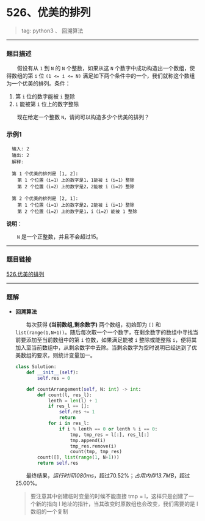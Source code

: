 # 526、优美的排列
> tag: python3 、 回溯算法

***
### 题目描述

&emsp;&emsp;假设有从 `1` 到 `N` 的 `N` 个整数，如果从这 `N` 个数字中成功构造出一个数组，使得数组的第 `i` 位 `(1 <= i <= N)` 满足如下两个条件中的一个，我们就称这个数组为一个优美的排列。条件：

1. 第 `i` 位的数字能被 `i` 整除
2. `i` 能被第 `i` 位上的数字整除

&emsp;&emsp;现在给定一个整数 `N`，请问可以构造多少个优美的排列？

### 示例1

```
  输入: 2
  输出: 2
  解释:

  第 1 个优美的排列是 [1, 2]:
    第 1 个位置（i=1）上的数字是1，1能被 i（i=1）整除
    第 2 个位置（i=2）上的数字是2，2能被 i（i=2）整除

  第 2 个优美的排列是 [2, 1]:
    第 1 个位置（i=1）上的数字是2，2能被 i（i=1）整除
    第 2 个位置（i=2）上的数字是1，i（i=2）能被 1 整除
```

**说明**：

&emsp;&emsp;`N` 是一个正整数，并且不会超过15。

***
### 题目链接
[526.优美的排列](https://leetcode-cn.com/problems/beautiful-arrangement/)

***
### 题解

* **回溯算法**

  &emsp;&emsp;每次获得 **(当前数组,剩余数字)** 两个数组，初始即为 `[]` 和 `list(range(1,N+1))`。随后每次取一个一个数字，在剩余数字的数组中寻找当前要添加至当前数组中的第 `i` 位数，如果满足能被 `i` 整除或能整除 `i`，便将其加入至当前数组中，从剩余数字中去除。当剩余数字为空时说明已经达到了优美数组的要求，则统计变量加一。

  ```python
  class Solution:
      def __init__(self):
          self.res = 0

      def countArrangement(self, N: int) -> int:
          def count(l, res_l):
              lenth = len(l) + 1
              if res_l == []:
                  self.res += 1
                  return
              for i in res_l:
                  if i % lenth == 0 or lenth % i == 0:
                      tmp, tmp_res = l[:], res_l[:]
                      tmp.append(i)
                      tmp_res.remove(i)
                      count(tmp, tmp_res)
          count([], list(range(1, N+1)))
          return self.res
  ```

  &emsp;&emsp;最终结果，*运行时间1080ms*，超过70.52%；*占用内存13.7MB*，超过25.00%。

  > 要注意其中创建临时变量的时候不能直接 tmp = l，这样只是创建了一个新的指向 l 地址的指针，当其改变时原数组也会改变，我们需要的是 l 数组的一个复制
